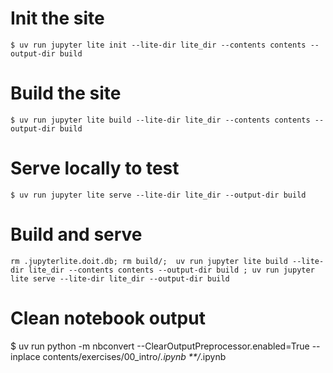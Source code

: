 # Init the site

```
$ uv run jupyter lite init --lite-dir lite_dir --contents contents --output-dir build
```

# Build the site

```
$ uv run jupyter lite build --lite-dir lite_dir --contents contents --output-dir build
```

# Serve locally to test

```
$ uv run jupyter lite serve --lite-dir lite_dir --output-dir build
```

# Build and serve

```
rm .jupyterlite.doit.db; rm build/;  uv run jupyter lite build --lite-dir lite_dir --contents contents --output-dir build ; uv run jupyter lite serve --lite-dir lite_dir --output-dir build
```

# Clean notebook output

$ uv run python -m nbconvert --ClearOutputPreprocessor.enabled=True --inplace contents/exercises/00_intro/*.ipynb **/*.ipynb